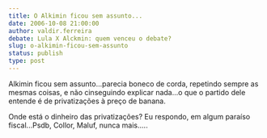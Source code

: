 ```yaml
---
title: O Alkimin ficou sem assunto...
date: 2006-10-08 21:00:00
author: valdir.ferreira
debate: Lula X Alckmin: quem venceu o debate?
slug: o-alkimin-ficou-sem-assunto
status: publish 
type: post
---
```


Alkimin ficou sem assunto...parecia boneco de corda, repetindo sempre as mesmas coisas, e não cinseguindo explicar nada...o que o partido dele entende é de privatizações à preço de banana.


Onde está o dinheiro das privatizações? Eu respondo, em algum paraíso fiscal...Psdb, Collor, Maluf, nunca mais.....


